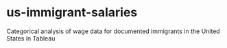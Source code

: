 # us-immigrant-salaries
Categorical analysis of wage data for documented immigrants in the United States in Tableau
